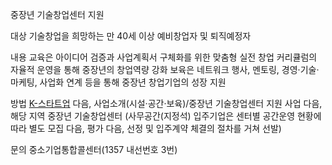 중장년 기술창업센터 지원

대상
 기술창업을 희망하는 만 40세 이상 예비창업자 및 퇴직예정자

내용
 교육은 아이디어 검증과 사업계획서 구체화를 위한 맞춤형 실전 창업 커리큘럼의 자율적 운영을 통해 중장년의 창업역량 강화
 보육은 네트워크 행사, 멘토링, 경영·기술·마케팅, 사업화 연계 등을 통해 중장년 창업기업의 성장 지원

방법
 [K-스타트업](www.k-startup.go.kr) 다음, 사업소개(시설·공간·보육)/중장년 기술창업센터 지원 사업 다음, 해당 지역 중장년 기술창업센터 (사무공간(지정석) 입주기업은 센터별 공간운영 현황에 따라 별도 모집 다음, 평가 다음, 선정 및 입주계약 체결의 절차를 거쳐 선발)

문의
 중소기업통합콜센터(1357 내선번호 3번)
